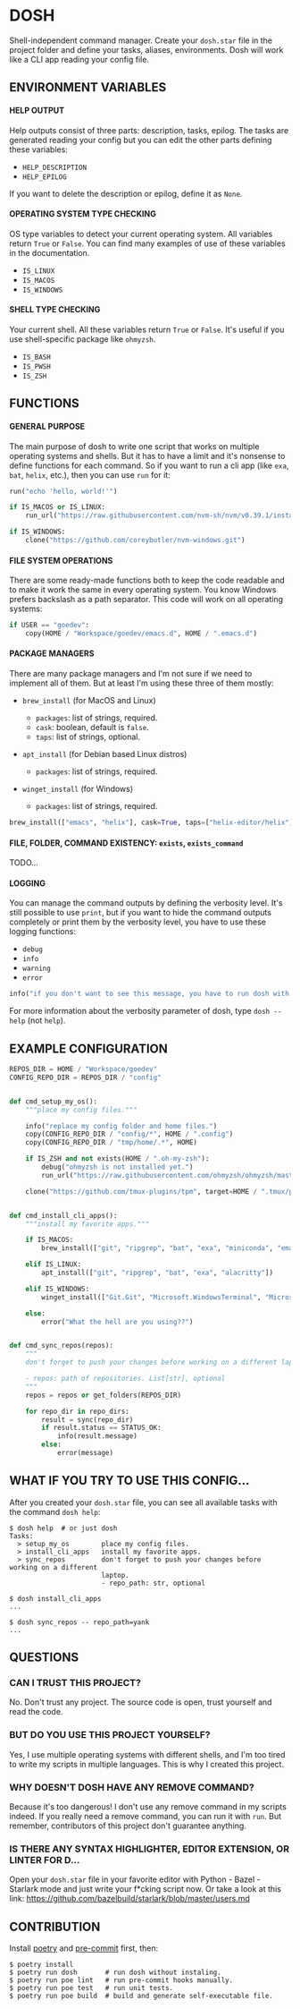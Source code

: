 # DOSH

Shell-independent command manager. Create your `dosh.star` file in the
project folder and define your tasks, aliases, environments. Dosh will
work like a CLI app reading your config file.


## ENVIRONMENT VARIABLES

#### HELP OUTPUT

Help outputs consist of three parts: description, tasks, epilog. The
tasks are generated reading your config but you can edit the other
parts defining these variables:

- `HELP_DESCRIPTION`
- `HELP_EPILOG`

If you want to delete the description or epilog, define it as `None`.


#### OPERATING SYSTEM TYPE CHECKING

OS type variables to detect your current operating system. All
variables return `True` or `False`. You can find many examples of use
of these variables in the documentation.

- `IS_LINUX`
- `IS_MACOS`
- `IS_WINDOWS`


#### SHELL TYPE CHECKING

Your current shell. All these variables return `True` or `False`. It's
useful if you use shell-specific package like `ohmyzsh`.

- `IS_BASH`
- `IS_PWSH`
- `IS_ZSH`


## FUNCTIONS

#### GENERAL PURPOSE

The main purpose of dosh to write one script that works on multiple
operating systems and shells. But it has to have a limit and it's
nonsense to define functions for each command. So if you want to run a
cli app (like `exa`, `bat`, `helix`, etc.), then you can use `run` for
it:

```python
run("echo 'hello, world!'")

if IS_MACOS or IS_LINUX:
    run_url("https://raw.githubusercontent.com/nvm-sh/nvm/v0.39.1/install.sh")

if IS_WINDOWS:
    clone("https://github.com/coreybutler/nvm-windows.git")
```

#### FILE SYSTEM OPERATIONS

There are some ready-made functions both to keep the code readable and
to make it work the same in every operating system. You know Windows
prefers backslash as a path separator. This code will work on all
operating systems:

```python
if USER == "goedev":
    copy(HOME / "Workspace/goedev/emacs.d", HOME / ".emacs.d")
```


#### PACKAGE MANAGERS

There are many package managers and I'm not sure if we need to
implement all of them. But at least I'm using these three of them
mostly:

- `brew_install` (for MacOS and Linux)
  - `packages`: list of strings, required.
  - `cask`: boolean, default is `false`.
  - `taps`: list of strings, optional.

- `apt_install` (for Debian based Linux distros)
  - `packages`: list of strings, required.

- `winget_install` (for Windows)
  - `packages`: list of strings, required.

```python
brew_install(["emacs", "helix"], cask=True, taps=["helix-editor/helix"])
```

#### FILE, FOLDER, COMMAND EXISTENCY: `exists`, `exists_command`

TODO...


#### LOGGING

You can manage the command outputs by defining the verbosity
level. It's still possible to use `print`, but if you want to hide the
command outputs completely or print them by the verbosity level, you
have to use these logging functions:

- `debug`
- `info`
- `warning`
- `error`

```python
info("if you don't want to see this message, you have to run dosh with the correct verbosity level.")
```

For more information about the verbosity parameter of dosh, type `dosh --help` (not `help`).


## EXAMPLE CONFIGURATION

```python
REPOS_DIR = HOME / "Workspace/goedev"
CONFIG_REPO_DIR = REPOS_DIR / "config"


def cmd_setup_my_os():
    """place my config files."""

    info("replace my config folder and home files.")
    copy(CONFIG_REPO_DIR / "config/*", HOME / ".config")
    copy(CONFIG_REPO_DIR / "tmp/home/.*", HOME)

    if IS_ZSH and not exists(HOME / ".oh-my-zsh"):
        debug("ohmyzsh is not installed yet.")
        run_url("https://raw.githubusercontent.com/ohmyzsh/ohmyzsh/master/tools/install.sh")

    clone("https://github.com/tmux-plugins/tpm", target=HOME / ".tmux/plugins/tpm", fetch=True)


def cmd_install_cli_apps():
    """install my favorite apps."""

    if IS_MACOS:
        brew_install(["git", "ripgrep", "bat", "exa", "miniconda", "emacs"])

    elif IS_LINUX:
        apt_install(["git", "ripgrep", "bat", "exa", "alacritty"])

    elif IS_WINDOWS:
        winget_install(["Git.Git", "Microsoft.WindowsTerminal", "Microsoft.VisualStudioCode"])

    else:
        error("What the hell are you using??")


def cmd_sync_repos(repos):
    """
    don't forget to push your changes before working on a different laptop.

    - repos: path of repositories. List[str], optional
    """
    repos = repos or get_folders(REPOS_DIR)

    for repo_dir in repo_dirs:
        result = sync(repo_dir)
        if result.status == STATUS_OK:
            info(result.message)
        else:
            error(message)
```

## WHAT IF YOU TRY TO USE THIS CONFIG...

After you created your `dosh.star` file, you can see all available
tasks with the command `dosh help`:

```shell
$ dosh help  # or just dosh
Tasks:
  > setup_my_os        place my config files.
  > install_cli_apps   install my favorite apps.
  > sync_repos         don't forget to push your changes before working on a different
                       laptop.
                       - repo_path: str, optional

$ dosh install_cli_apps
...

$ dosh sync_repos -- repo_path=yank
...
```


## QUESTIONS

### CAN I TRUST THIS PROJECT?

No. Don't trust any project. The source code is open, trust yourself
and read the code.


### BUT DO YOU USE THIS PROJECT YOURSELF?

Yes, I use multiple operating systems with different shells, and I'm
too tired to write my scripts in multiple languages. This is why I
created this project.


### WHY DOESN'T DOSH HAVE ANY REMOVE COMMAND?

Because it's too dangerous! I don't use any remove command in my
scripts indeed. If you really need a remove command, you can run it
with `run`. But remember, contributors of this project don't
guarantee anything.


### IS THERE ANY SYNTAX HIGHLIGHTER, EDITOR EXTENSION, OR LINTER FOR D...

Open your `dosh.star` file in your favorite editor with Python -
Bazel - Starlark mode and just write your f*cking script now.  Or take
a look at this link:
https://github.com/bazelbuild/starlark/blob/master/users.md


## CONTRIBUTION

Install [poetry](https://python-poetry.org/) and
[pre-commit](https://pre-commit.com/) first, then:

```shell
$ poetry install
$ poetry run dosh       # run dosh without instaling.
$ poetry run poe lint   # run pre-commit hooks manually.
$ poetry run poe test   # run unit tests.
$ poetry run poe build  # build and generate self-executable file.
```
